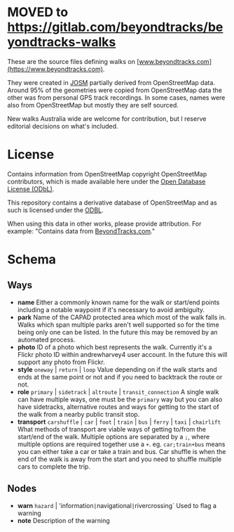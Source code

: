 # MOVED to https://gitlab.com/beyondtracks/beyondtracks-walks

These are the source files defining walks on [www.beyondtracks.com](https://www.beyondtracks.com).

They were created in [JOSM](https://josm.openstreetmap.de/) partially derived from OpenStreetMap data. Around 95% of the geometries were copied from OpenStreetMap data the other was from personal GPS track recordings. In some cases, names were also from OpenStreetMap but mostly they are self sourced.

New walks Australia wide are welcome for contribution, but I reserve editorial decisions on what's included. 

# License
Contains information from OpenStreetMap copyright OpenStreetMap contributors, which is made available here under the [Open Database License (ODbL)](http://opendatacommons.org/licenses/odbl/1.0/).

This repository contains a derivative database of OpenStreetMap and as such is licensed under the [ODBL](http://opendatacommons.org/licenses/odbl/1.0/).

When using this data in other works, please provide attribution. For example: "Contains data from [BeyondTracks.com](https://www.beyondtracks.com)."

# Schema
## Ways
* **name** Either a commonly known name for the walk or start/end points including a notable waypoint if it's necessary to avoid ambiguity.
* **park** Name of the CAPAD protected area which most of the walk falls in. Walks which span multiple parks aren't well supported so for the time being only one can be listed. In the future this may be removed by an automated process.
* **photo** ID of a photo which best represents the walk. Currently it's a Flickr photo ID within andrewharvey4 user account. In the future this will support any photo from Flickr.
* **style** `oneway` | `return` | `loop` Value depending on if the walk starts and ends at the same point or not and if you need to backtrack the route or not.
* **role** `primary` | `sidetrack` | `altroute` | `transit_connection` A single walk can have multiple ways, one must be the `primary` way but you can also have sidetracks, alternative routes and ways for getting to the start of the walk from a nearby public transit stop.
* **transport** `carshuffle` | `car` | `foot` | `train` | `bus` | `ferry` | `taxi` | `chairlift` What methods of transport are viable ways of getting to/from the start/end of the walk. Multiple options are separated by a `;`, where multiple options are required together use a `+`. eg. `car;train+bus` means you can either take a car or take a train and bus. Car shuffle is when the end of the walk is away from the start and you need to shuffle multiple cars to complete the trip.

## Nodes
* **warn** `hazard` | 'information` | `navigational` | `rivercrossing` Used to flag a warning
* **note** Description of the warning
